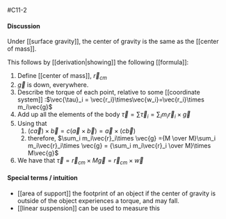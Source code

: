 #C11-2

#### Discussion
Under [[surface gravity]], the center of gravity is the same as the [[center of mass]].

This follows by [[derivation|showing]] the following [[formula]]:

1. Define [[center of mass]], $\vec{r}_{cm}$
2. $\vec{g}$ is down, everywhere.
3. Describe the torque of each point, relative to some [[coordinate system]] :$\vec{\tau}_i = \vec{r_i}\times\vec{w_i}=\vec{r_i}\times m_i\vec{g}$
4. Add up all the elements of the body $\vec{\tau}=\sum\vec{\tau}_i=\sum_i m_i\vec{r}_i\times \vec{g}$
5. Using that 
	1. $(c\vec{a})\times\vec{b}=c(\vec{a}\times\vec{b}) = \vec{a}\times(c\vec{b})$
	2. therefore,  $\sum_i m_i\vec{r}_i\times \vec{g} ={M \over M}\sum_i m_i\vec{r}_i\times \vec{g} = {\sum_i m_i\vec{r}_i \over M}\times M\vec{g}$
6. We have that $\vec{\tau}=\vec{r}_{cm}\times M\vec{g} = \vec{r}_{cm}\times\vec{w}$

#### Special terms / intuition
- [[area of support]] the footprint of an object if the center of gravity is outside of the object experiences a torque, and may fall.
- [[linear suspension]] can be used to measure this